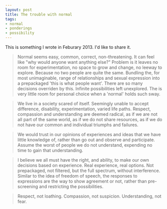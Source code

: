 ```yaml
---
layout: post
title: The trouble with normal
tags:
- normal
- ponderings
- possibility
---
```

This is something I wrote in Feburary 2013. I'd like to share it.

> Normal seems easy, common, correct, non-threatening. It can feel like "why would anyone want anything else?" Problem is it leaves no room for experimentation, no space to grow and change, no leeway to explore. Because no two people are quite the same. Bundling the, for most unimaginable, range of relationships and sexual expression into a prepackaged 'this is what people want'. There are so many decisions overriden by this. Infinite possibilities left unexplored. The is very little room for personal choice when a 'normal' holds such sway.

> We live in a society scared of itself. Seemingly unable to accept difference, disability, experimentation, varied life paths. Respect, compassion and understanding are deemed radical, as if we are not all part of the same world, as if we do not share resources, as if we do not have our common and individual triumphs and failures.

> We would trust in our opinions of experiences and ideas that we have little knowledge of, rather than go out and observe and participate. Assume the worst of people we do not understand, expending no time to gain that understanding.

> I believe we all must have the right, and ability, to make our own decisions based on experience. Real experience, real options. Not prepackaged, not filtered, but the full spectrum, without interference. Similar to the idea of freedom of speech, the responses to expressions are the way to show agreement or not, rather than pre-screening and restricting the possibilities.

> Respect, not loathing. Compassion, not suspicion. Understanding, not fear.

